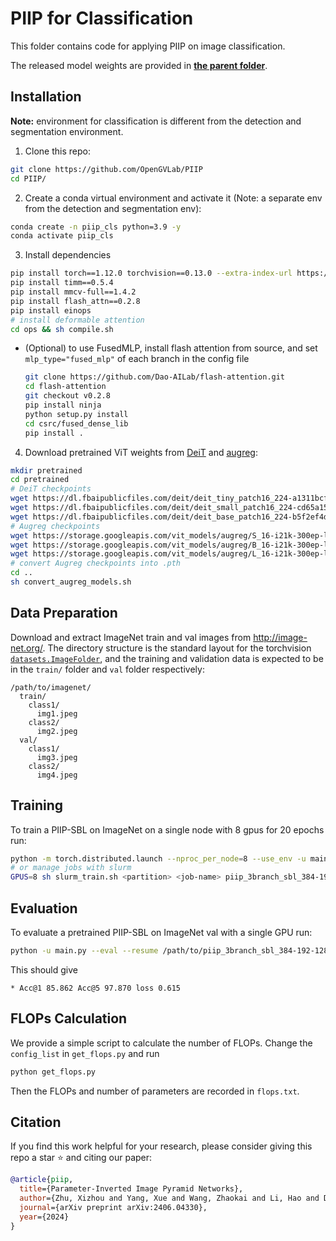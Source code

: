 # PIIP for Classification

This folder contains code for applying PIIP on image classification.

The released model weights are provided in [**the parent folder**](../README.md).

## Installation

**Note:** environment for classification is different from the detection and segmentation environment.

1. Clone this repo:

  ```bash
  git clone https://github.com/OpenGVLab/PIIP
  cd PIIP/
  ```
2. Create a conda virtual environment and activate it (Note: a separate env from the detection and segmentation env):

  ```bash
  conda create -n piip_cls python=3.9 -y
  conda activate piip_cls
  ```
3. Install dependencies

  ```bash
  pip install torch==1.12.0 torchvision==0.13.0 --extra-index-url https://download.pytorch.org/whl/cu116
  pip install timm==0.5.4
  pip install mmcv-full==1.4.2
  pip install flash_attn==0.2.8
  pip install einops
  # install deformable attention
  cd ops && sh compile.sh
  ```
- (Optional) to use FusedMLP, install flash attention from source, and set `mlp_type="fused_mlp"` of each branch in the config file
  ```bash
  git clone https://github.com/Dao-AILab/flash-attention.git
  cd flash-attention
  git checkout v0.2.8
  pip install ninja
  python setup.py install
  cd csrc/fused_dense_lib
  pip install .
  ```
4. Download pretrained ViT weights from [DeiT](https://github.com/facebookresearch/deit/blob/main/README_deit.md) and [augreg](https://github.com/huggingface/pytorch-image-models/blob/main/timm/models/vision_transformer.py):

  ```bash
  mkdir pretrained
  cd pretrained
  # DeiT checkpoints
  wget https://dl.fbaipublicfiles.com/deit/deit_tiny_patch16_224-a1311bcf.pth
  wget https://dl.fbaipublicfiles.com/deit/deit_small_patch16_224-cd65a155.pth
  wget https://dl.fbaipublicfiles.com/deit/deit_base_patch16_224-b5f2ef4d.pth
  # Augreg checkpoints
  wget https://storage.googleapis.com/vit_models/augreg/S_16-i21k-300ep-lr_0.001-aug_light1-wd_0.03-do_0.0-sd_0.0--imagenet2012-steps_20k-lr_0.03-res_224.npz
  wget https://storage.googleapis.com/vit_models/augreg/B_16-i21k-300ep-lr_0.001-aug_medium1-wd_0.1-do_0.0-sd_0.0--imagenet2012-steps_20k-lr_0.01-res_224.npz
  wget https://storage.googleapis.com/vit_models/augreg/L_16-i21k-300ep-lr_0.001-aug_medium1-wd_0.1-do_0.1-sd_0.1--imagenet2012-steps_20k-lr_0.01-res_224.npz
  # convert Augreg checkpoints into .pth
  cd ..
  sh convert_augreg_models.sh
  ```

## Data Preparation

Download and extract ImageNet train and val images from http://image-net.org/.
The directory structure is the standard layout for the torchvision [`datasets.ImageFolder`](https://pytorch.org/docs/stable/torchvision/datasets.html#imagefolder), and the training and validation data is expected to be in the `train/` folder and `val` folder respectively:

```
/path/to/imagenet/
  train/
    class1/
      img1.jpeg
    class2/
      img2.jpeg
  val/
    class1/
      img3.jpeg
    class2/
      img4.jpeg
```

## Training

To train a PIIP-SBL on ImageNet on a single node with 8 gpus for 20 epochs run:

```bash
python -m torch.distributed.launch --nproc_per_node=8 --use_env -u main.py --model piip_3branch_sbl_384-192-128_cls_token_augreg.py --data-path /path/to/imagenet --output_dir exp --batch-size 128 --lr 3e-5 --epochs 20 --weight-decay 0.1 --reprob 0.0 --seed 0 --unscale-lr --no-repeated-aug --from_scratch_lr_ratio 10
# or manage jobs with slurm
GPUS=8 sh slurm_train.sh <partition> <job-name> piip_3branch_sbl_384-192-128_cls_token_augreg.py
```

## Evaluation

To evaluate a pretrained PIIP-SBL on ImageNet val with a single GPU run:

```bash
python -u main.py --eval --resume /path/to/piip_3branch_sbl_384-192-128_cls_token_augreg.pth --model piip_3branch_sbl_384-192-128_cls_token_augreg.py --data-path /path/to/imagenet
```

This should give

```
* Acc@1 85.862 Acc@5 97.870 loss 0.615
```

## FLOPs Calculation

We provide a simple script to calculate the number of FLOPs. Change the `config_list` in `get_flops.py` and run

```bash
python get_flops.py
```

Then the FLOPs and number of parameters are recorded in `flops.txt`.


## Citation

If you find this work helpful for your research, please consider giving this repo a star ⭐ and citing our paper:

```bibtex
@article{piip,
  title={Parameter-Inverted Image Pyramid Networks},
  author={Zhu, Xizhou and Yang, Xue and Wang, Zhaokai and Li, Hao and Dou, Wenhan and Ge, Junqi and Lu, Lewei and Qiao, Yu and Dai, Jifeng},
  journal={arXiv preprint arXiv:2406.04330},
  year={2024}
}
```
